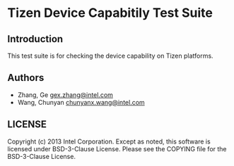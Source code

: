 # Tizen Device Capabitily Test Suite

## Introduction

This test suite is for checking the device capability on Tizen platforms.

## Authors

* Zhang, Ge <gex.zhang@intel.com>
* Wang, Chunyan <chunyanx.wang@intel.com>

## LICENSE

Copyright (c) 2013 Intel Corporation.
Except as noted, this software is licensed under BSD-3-Clause License.
Please see the COPYING file for the BSD-3-Clause License.
